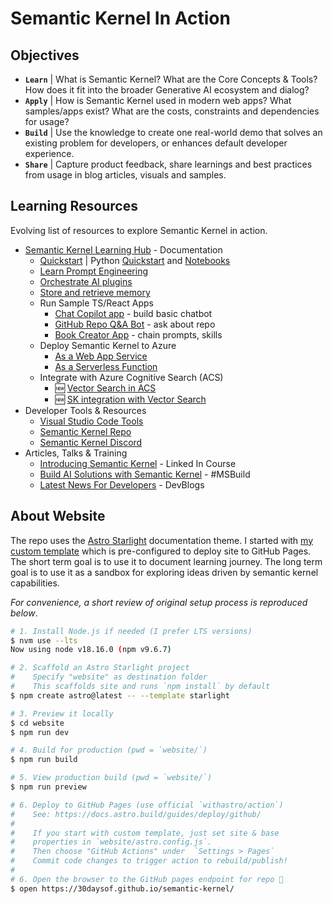 # Semantic Kernel In Action

## Objectives
 - **`Learn`** | What is Semantic Kernel? What are the Core Concepts & Tools? How does it fit into the broader Generative AI ecosystem and dialog?
 - **`Apply`** | How is Semantic Kernel used in modern web apps? What samples/apps exist? What are the costs, constraints and dependencies for usage?
 - **`Build`** | Use the knowledge to create one real-world demo that solves an existing problem for developers, or enhances default developer experience.
 - **`Share`** | Capture product feedback, share learnings and best practices from usage in blog articles, visuals and samples.


## Learning Resources

Evolving list of resources to explore Semantic Kernel in action. 

* [Semantic Kernel Learning Hub](https://learn.microsoft.com/en-us/semantic-kernel/) - Documentation
  - [Quickstart](https://learn.microsoft.com/en-us/semantic-kernel/get-started/quick-start-guide/?toc=/semantic-kernel/toc.json&tabs=Csharp) | Python  [Quickstart](https://github.com/microsoft/semantic-kernel/tree/main/python) and [Notebooks](https://github.com/microsoft/semantic-kernel/tree/main/samples/notebooks/python)
  - [Learn Prompt Engineering](https://learn.microsoft.com/en-us/semantic-kernel/prompt-engineering/)
  - [Orchestrate AI plugins](https://learn.microsoft.com/en-us/semantic-kernel/ai-orchestration/)
  - [Store and retrieve memory]()
  - Run Sample TS/React Apps
    - [Chat Copilot app](https://learn.microsoft.com/en-us/semantic-kernel/samples-and-solutions/copilot-chat?tabs=Windows,Powershell) - build basic chatbot
    - [GitHub Repo Q&A Bot](https://learn.microsoft.com/en-us/semantic-kernel/samples-and-solutions/github-repo-qa-bot) - ask about repo
    - [Book Creator App](https://learn.microsoft.com/en-us/semantic-kernel/samples-and-solutions/book-creator) - chain prompts, skills 
  - Deploy Semantic Kernel to Azure
    - [As a Web App Service](https://learn.microsoft.com/en-us/semantic-kernel/deploy/deploy-to-azure)
    - [As a Serverless Function](https://devblogs.microsoft.com/semantic-kernel/how-to-deploy-semantic-kernel-to-azure-in-minutes/)
  - Integrate with Azure Cognitive Search (ACS)
    - 🆕 [Vector Search in ACS](https://techcommunity.microsoft.com/t5/azure-ai-services-blog/announcing-vector-search-in-azure-cognitive-search-public/ba-p/3872868)
    - 🆕 [SK integration with Vector Search](https://devblogs.microsoft.com/semantic-kernel/announcing-semantic-kernel-integration-with-azure-cognitive-search/)
* Developer Tools & Resources
  - [Visual Studio Code Tools](https://learn.microsoft.com/en-us/semantic-kernel/vs-code-tools/)
  - [Semantic Kernel Repo](https://github.com/microsoft/semantic-kernel)
  - [Semantic Kernel Discord](https://aka.ms/sk-community)
* Articles, Talks & Training
  - [Introducing Semantic Kernel](https://www.linkedin.com/learning/introducing-semantic-kernel-building-ai-based-apps/introducing-semantic-kernel?u=0) - Linked In Course
  - [Build AI Solutions with Semantic Kernel](https://www.youtube.com/watch?v=EB90z-ugdl8) - #MSBuild
  - [Latest News For Developers](https://devblogs.microsoft.com/semantic-kernel/category/semantic-kernel/) - DevBlogs


 ## About Website 

 The repo uses the [Astro Starlight](https://astro.build/themes/details/starlight/) documentation theme. I started with [my custom template](https://github.com/30DaysOf/astro-starlight-ghpages) which is pre-configured to deploy site to GitHub Pages. The short term goal is to use it to document learning journey. The long term goal is to use it as a sandbox for exploring ideas driven by semantic kernel capabilities.
 
 _For convenience, a short review of original setup process is reproduced below_.

 ```bash
 # 1. Install Node.js if needed (I prefer LTS versions)
 $ nvm use --lts
Now using node v18.16.0 (npm v9.6.7)

# 2. Scaffold an Astro Starlight project 
#    Specify "website" as destination folder 
#    This scaffolds site and runs `npm install` by default
$ npm create astro@latest -- --template starlight

# 3. Preview it locally 
$ cd website
$ npm run dev

# 4. Build for production (pwd = `website/`)
$ npm run build

# 5. View production build (pwd = `website/`)
$ npm run preview

# 6. Deploy to GitHub Pages (use official `withastro/action`)
#    See: https://docs.astro.build/guides/deploy/github/
#
#    If you start with custom template, just set site & base
#    properties in `website/astro.config.js`.
#    Then choose "GitHub Actions" under  `Settings > Pages` 
#    Commit code changes to trigger action to rebuild/publish!
#
# 6. Open the browser to the GitHub pages endpoint for repo 🎉
$ open https://30daysof.github.io/semantic-kernel/

```
